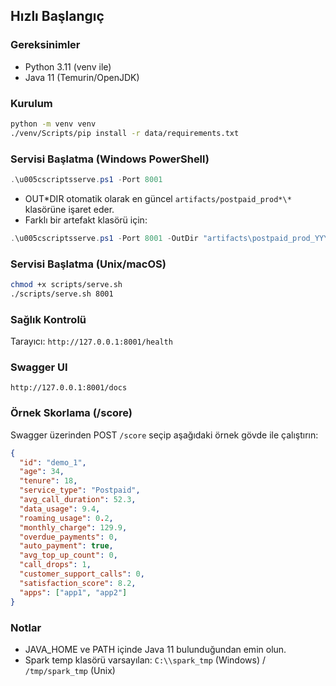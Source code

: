 ## Hızlı Başlangıç

### Gereksinimler

- Python 3.11 (venv ile)
- Java 11 (Temurin/OpenJDK)

### Kurulum

```bash
python -m venv venv
./venv/Scripts/pip install -r data/requirements.txt
```

### Servisi Başlatma (Windows PowerShell)

```powershell
.\u005cscriptsserve.ps1 -Port 8001
```

- OUT*DIR otomatik olarak en güncel `artifacts/postpaid_prod*\*` klasörüne işaret eder.
- Farklı bir artefakt klasörü için:

```powershell
.\u005cscriptsserve.ps1 -Port 8001 -OutDir "artifacts\postpaid_prod_YYYYMMDD_HHMMSS"
```

### Servisi Başlatma (Unix/macOS)

```bash
chmod +x scripts/serve.sh
./scripts/serve.sh 8001
```

### Sağlık Kontrolü

Tarayıcı: `http://127.0.0.1:8001/health`

### Swagger UI

`http://127.0.0.1:8001/docs`

### Örnek Skorlama (/score)

Swagger üzerinden POST `/score` seçip aşağıdaki örnek gövde ile çalıştırın:

```json
{
  "id": "demo_1",
  "age": 34,
  "tenure": 18,
  "service_type": "Postpaid",
  "avg_call_duration": 52.3,
  "data_usage": 9.4,
  "roaming_usage": 0.2,
  "monthly_charge": 129.9,
  "overdue_payments": 0,
  "auto_payment": true,
  "avg_top_up_count": 0,
  "call_drops": 1,
  "customer_support_calls": 0,
  "satisfaction_score": 8.2,
  "apps": ["app1", "app2"]
}
```

### Notlar

- JAVA_HOME ve PATH içinde Java 11 bulunduğundan emin olun.
- Spark temp klasörü varsayılan: `C:\\spark_tmp` (Windows) / `/tmp/spark_tmp` (Unix)
